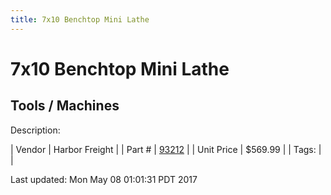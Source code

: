 ```yaml
---
title: 7x10 Benchtop Mini Lathe
---
```


# 7x10 Benchtop Mini Lathe
## Tools / Machines
Description: 	 

| Vendor | Harbor Freight | 
| Part # | [93212](http://www.harborfreight.com/7-inch-x-10-inch-precision-mini-lathe-93212.html) | 
| Unit Price | $569.99 | 
| Tags: |  | 

Last updated: Mon May 08 01:01:31 PDT 2017